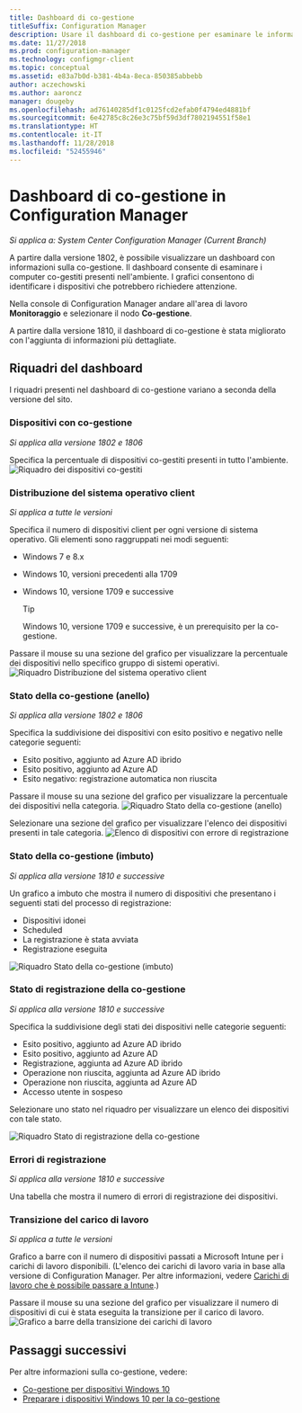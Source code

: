 ```yaml
---
title: Dashboard di co-gestione
titleSuffix: Configuration Manager
description: Usare il dashboard di co-gestione per esaminare le informazioni sui dispositivi con co-gestione.
ms.date: 11/27/2018
ms.prod: configuration-manager
ms.technology: configmgr-client
ms.topic: conceptual
ms.assetid: e83a7b0d-b381-4b4a-8eca-850385abbebb
author: aczechowski
ms.author: aaroncz
manager: dougeby
ms.openlocfilehash: ad76140285df1c0125fcd2efab0f4794ed4881bf
ms.sourcegitcommit: 6e42785c8c26e3c75bf59d3df7802194551f58e1
ms.translationtype: HT
ms.contentlocale: it-IT
ms.lasthandoff: 11/28/2018
ms.locfileid: "52455946"
---
```

# <a name="co-management-dashboard-in-configuration-manager"></a>Dashboard di co-gestione in Configuration Manager

*Si applica a: System Center Configuration Manager (Current Branch)*

A partire dalla versione 1802, è possibile visualizzare un dashboard con informazioni sulla co-gestione. Il dashboard consente di esaminare i computer co-gestiti presenti nell'ambiente. I grafici consentono di identificare i dispositivi che potrebbero richiedere attenzione.<!--1356648-->

Nella console di Configuration Manager andare all'area di lavoro **Monitoraggio** e selezionare il nodo **Co-gestione**.

A partire dalla versione 1810, il dashboard di co-gestione è stata migliorato con l'aggiunta di informazioni più dettagliate. <!--1358980-->



## <a name="dashboard-tiles"></a>Riquadri del dashboard 

I riquadri presenti nel dashboard di co-gestione variano a seconda della versione del sito. 


### <a name="co-managed-devices"></a>Dispositivi con co-gestione

*Si applica alla versione 1802 e 1806*

Specifica la percentuale di dispositivi co-gestiti presenti in tutto l'ambiente.
 ![Riquadro dei dispositivi co-gestiti](media\co-management-dashboard\Percent-Co-managed-graph.PNG)


### <a name="client-os-distribution"></a>Distribuzione del sistema operativo client

*Si applica a tutte le versioni* 

Specifica il numero di dispositivi client per ogni versione di sistema operativo. Gli elementi sono raggruppati nei modi seguenti:  
- Windows 7 e 8.x  
- Windows 10, versioni precedenti alla 1709  
- Windows 10, versione 1709 e successive  

    > [!Tip]  
    > Windows 10, versione 1709 e successive, è un prerequisito per la co-gestione.  

Passare il mouse su una sezione del grafico per visualizzare la percentuale dei dispositivi nello specifico gruppo di sistemi operativi.
 ![Riquadro Distribuzione del sistema operativo client](media\co-management-dashboard\Co-management-OS-distribution-graph.PNG)


### <a name="co-management-status-donut"></a>Stato della co-gestione (anello)

*Si applica alla versione 1802 e 1806*

Specifica la suddivisione dei dispositivi con esito positivo e negativo nelle categorie seguenti:
- Esito positivo, aggiunto ad Azure AD ibrido  
- Esito positivo, aggiunto ad Azure AD  
- Esito negativo: registrazione automatica non riuscita  

Passare il mouse su una sezione del grafico per visualizzare la percentuale dei dispositivi nella categoria. 
 ![Riquadro Stato della co-gestione (anello)](media\co-management-dashboard\Co-management-status-graph.PNG)

Selezionare una sezione del grafico per visualizzare l'elenco dei dispositivi presenti in tale categoria.
 ![Elenco di dispositivi con errore di registrazione](media\co-management-dashboard\Enrollment-Failure_Device-List.PNG)


### <a name="co-management-status-funnel"></a>Stato della co-gestione (imbuto)

*Si applica alla versione 1810 e successive*

Un grafico a imbuto che mostra il numero di dispositivi che presentano i seguenti stati del processo di registrazione:  
- Dispositivi idonei  
- Scheduled  
- La registrazione è stata avviata  
- Registrazione eseguita  

![Riquadro Stato della co-gestione (imbuto)](media\co-management-dashboard\1358980-status-funnel.png)


### <a name="co-management-enrollment-status"></a>Stato di registrazione della co-gestione

*Si applica alla versione 1810 e successive*

Specifica la suddivisione degli stati dei dispositivi nelle categorie seguenti:
- Esito positivo, aggiunto ad Azure AD ibrido  
- Esito positivo, aggiunto ad Azure AD  
- Registrazione, aggiunta ad Azure AD ibrido  
- Operazione non riuscita, aggiunta ad Azure AD ibrido  
- Operazione non riuscita, aggiunta ad Azure AD  
- Accesso utente in sospeso  

Selezionare uno stato nel riquadro per visualizzare un elenco dei dispositivi con tale stato.  

![Riquadro Stato di registrazione della co-gestione](media\co-management-dashboard\1358980-enrollment-status.png)


### <a name="enrollment-errors"></a>Errori di registrazione

*Si applica alla versione 1810 e successive*

Una tabella che mostra il numero di errori di registrazione dei dispositivi.  


### <a name="workload-transition"></a>Transizione del carico di lavoro

*Si applica a tutte le versioni*

Grafico a barre con il numero di dispositivi passati a Microsoft Intune per i carichi di lavoro disponibili. (L'elenco dei carichi di lavoro varia in base alla versione di Configuration Manager. Per altre informazioni, vedere [Carichi di lavoro che è possibile passare a Intune](/sccm/core/clients/manage/co-management-switch-workloads#workloads-able-to-be-transitioned-to-intune).)

Passare il mouse su una sezione del grafico per visualizzare il numero di dispositivi di cui è stata eseguita la transizione per il carico di lavoro. 
 ![Grafico a barre della transizione dei carichi di lavoro](media\co-management-dashboard\Workload-Transition.PNG)


## <a name="next-steps"></a>Passaggi successivi

Per altre informazioni sulla co-gestione, vedere:
 - [Co-gestione per dispositivi Windows 10](/sccm/core/clients/manage/co-management-overview)
 - [Preparare i dispositivi Windows 10 per la co-gestione](/sccm/core/clients/manage/co-management-prepare)

    
